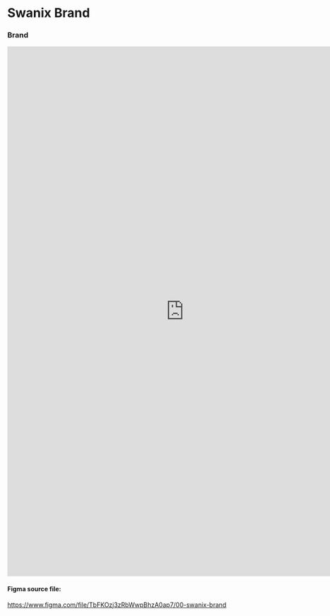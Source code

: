 <figure class="hero-large" style="--hero-image:url(https://source.unsplash.com/g-YsyUUwT9M/1800x600);"></figure>

# Swanix Brand

### Brand

<iframe style="border: 0px solid rgba(0, 0, 0, 0.1);" width="800" height="1200" src="https://www.figma.com/embed?embed_host=share&url=https%3A%2F%2Fwww.figma.com%2Ffile%2FTbFKOzj3zRbWwpBhzA0ap7%2F00-Swanix-Brand%3Fnode-id%3D39%253A311&chrome=DOCUMENTATION" allowfullscreen></iframe>

#### Figma source file:
https://www.figma.com/file/TbFKOzj3zRbWwpBhzA0ap7/00-swanix-brand